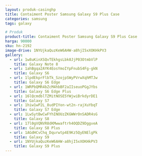 ```yaml
---
layout: produk-casinghp
title: Contaiment Poster Samsung Galaxy S9 Plus Case
categories: samsung
tags: galaxy

# Produk
product-title: Contaiment Poster Samsung Galaxy S9 Plus Case
harga: 90000
sku: hn-2192
image-drive: 1NYUjkaQuzKeW6AHW-a8hjI5xXOKHkPV3
gallery:
  - url: 1w8uKinXSQvTEkhgsLbk0JjP03OtmbVlP
    title: Galaxy Note 8
  - url: 1ahBgqa2AYK4EosYmoIYpFnubS4Fg-gkN
    title: Galaxy S6
  - url: 1lpdEkprFlbTk_SzojpSWyPVrwXqhMTJw
    title: Galaxy S6 Edge
  - url: 1WRPbQMR4bZcM4hbBF2aIIseuoPGgJYbs
    title: Galaxy S6 Edge Plus
  - url: 16lQcmdblTZMitNOSE5YWjwiBrkdyrDE1
    title: Galaxy S7
  - url: 1hiw1wP2L_8udPIYon-wt2n-rajXuYbqT
    title: Galaxy S7 Edge
  - url: 1LwSytBwCwFYhINOUzZKGWWrOnSADR4sG
    title: Galaxy S8
  - url: 17l0gVQNVR8dKMwwaftrh4OQDZ9DggveA
    title: Galaxy S8 Plus
  - url: 1AGdHCvChq_Dqurwtp4E9Kz5QyENElgPk
    title: Galaxy S9
  - url: 1NYUjkaQuzKeW6AHW-a8hjI5xXOKHkPV3
    title: Galaxy S9 Plus
---
```

